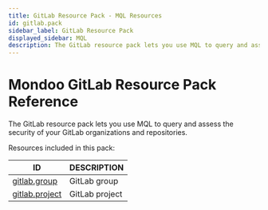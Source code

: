 ```yaml
---
title: GitLab Resource Pack - MQL Resources
id: gitlab.pack
sidebar_label: GitLab Resource Pack
displayed_sidebar: MQL
description: The GitLab resource pack lets you use MQL to query and assess the security of your GitLab organizations and repositories.
---
```


# Mondoo GitLab Resource Pack Reference

The GitLab resource pack lets you use MQL to query and assess the security of your GitLab organizations and repositories.

Resources included in this pack:

| ID                                  | DESCRIPTION    |
| ----------------------------------- | -------------- |
| [gitlab.group](gitlab.group.md)     | GitLab group   |
| [gitlab.project](gitlab.project.md) | GitLab project |
